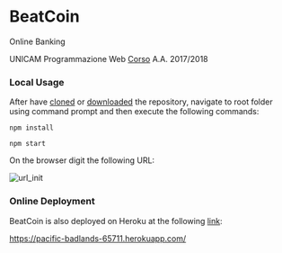 # BeatCoin  

Online Banking

UNICAM Programmazione Web [Corso](http://didattica.cs.unicam.it/doku.php?id=didattica:triennale:pw:ay_1617:main) A.A. 2017/2018

### Local Usage
After have [cloned](https://github.com/paoloandre/beatcoin.git) or [downloaded](https://github.com/paoloandre/beatcoin/archive/master.zip) the repository, navigate to root folder using command prompt and then execute the following commands:

```
npm install

npm start
```

On the browser digit the following URL:

![url_init](https://cloud.githubusercontent.com/assets/22070240/20679124/e60e5bc8-b599-11e6-98e2-107548db324a.PNG)

### Online Deployment
BeatCoin is also deployed on Heroku at the following [link](https://pacific-badlands-65711.herokuapp.com/):

https://pacific-badlands-65711.herokuapp.com/
